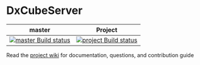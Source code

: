 # DxCubeServer

master | Project
--- | ---
[![master Build status](https://ci.appveyor.com/api/projects/status/jt6prrgt6a36igsb/branch/master?svg=true)](https://ci.appveyor.com/project/Pyrite/pyriteserver/branch/master) | [![project Build status](https://ci.appveyor.com/api/projects/status/jt6prrgt6a36igsb?svg=true)](https://ci.appveyor.com/project/Pyrite/pyriteserver)

Read the [project wiki](https://github.com/stephbu/dxcubeserver/wiki) for documentation, questions, and contribution guide
